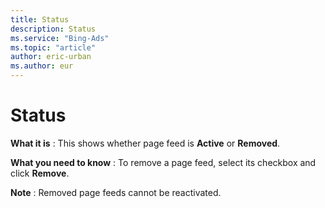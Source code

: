 ```yaml
---
title: Status
description: Status
ms.service: "Bing-Ads"
ms.topic: "article"
author: eric-urban
ms.author: eur
---
```


# Status

**What it is** : This shows whether page feed is **Active** or **Removed**.

**What you need to know** : To remove a page feed, select its checkbox and click **Remove**.

**Note** : Removed page feeds cannot be reactivated.


